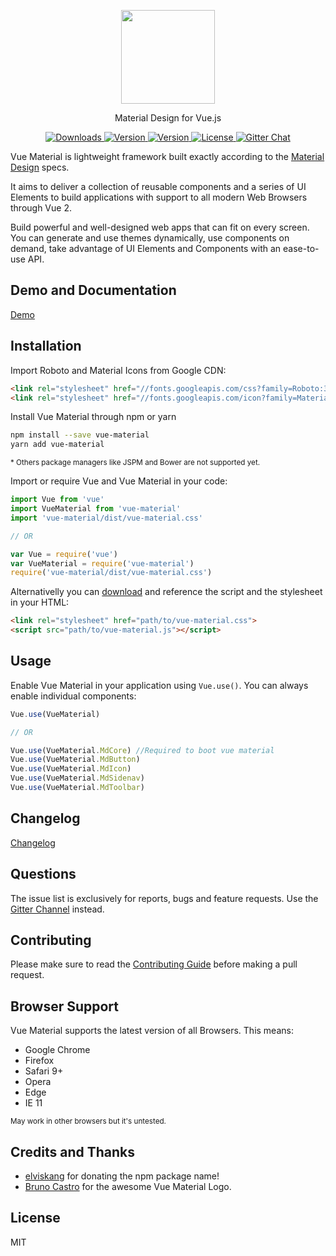 <p align="center">
  <a href="https://vuematerial.github.io/" target="_blank">
    <img width="150" src="https://raw.githubusercontent.com/vuematerial/vue-material-experiments/master/docs/assets/logo-color.png">
  </a>
</p>

<p align="center">Material Design for Vue.js</p>

<p align="center">
  <a href="https://www.npmjs.com/package/vue-material">
    <img src="https://img.shields.io/npm/dt/vue-material.svg" alt="Downloads">
  </a>

  <a href="https://www.npmjs.com/package/vue-material">
    <img src="https://img.shields.io/npm/v/vue-material.svg" alt="Version">
  </a>

  <a href="https://cdnjs.com/libraries/vue-material">
    <img src="https://img.shields.io/cdnjs/v/vue-material.svg" alt="Version">
  </a>

  <a href="https://www.npmjs.com/package/vue-material">
    <img src="https://img.shields.io/npm/l/vue-material.svg" alt="License">
  </a>

  <a href="https://gitter.im/vuematerial">
    <img src="https://img.shields.io/gitter/room/vuematerial/home.svg" alt="Gitter Chat">
  </a>
</p>

Vue Material is lightweight framework built exactly according to the <a href="http://material.google.com" target="_blank">Material Design</a> specs.

It aims to deliver a collection of reusable components and a series of UI Elements to build applications with support to all modern Web Browsers through Vue 2.

Build powerful and well-designed web apps that can fit on every screen. You can generate and use themes dynamically, use components on demand, take advantage of UI Elements and Components with an ease-to-use API.

## Demo and Documentation
<a href="https://vuematerial.github.io/" target="_blank">Demo</a>

## Installation

Import Roboto and Material Icons from Google CDN:

``` html
<link rel="stylesheet" href="//fonts.googleapis.com/css?family=Roboto:300,400,500,700,400italic">
<link rel="stylesheet" href="//fonts.googleapis.com/icon?family=Material+Icons">
```

Install Vue Material through npm or yarn
``` bash
npm install --save vue-material
yarn add vue-material
```
<small>* Others package managers like JSPM and Bower are not supported yet.</small>

Import or require Vue and Vue Material in your code:
``` javascript
import Vue from 'vue'
import VueMaterial from 'vue-material'
import 'vue-material/dist/vue-material.css'

// OR

var Vue = require('vue')
var VueMaterial = require('vue-material')
require('vue-material/dist/vue-material.css')
```

Alternativelly you can <a href="https://github.com/marcosmoura/vue-material/archive/master.zip" target="_blank" rel="noopener">download</a> and reference the script and the stylesheet in your HTML:

``` html
<link rel="stylesheet" href="path/to/vue-material.css">
<script src="path/to/vue-material.js"></script>
```

## Usage

Enable Vue Material in your application using ```Vue.use()```. You can always enable individual components:
``` javascript
Vue.use(VueMaterial)

// OR

Vue.use(VueMaterial.MdCore) //Required to boot vue material
Vue.use(VueMaterial.MdButton)
Vue.use(VueMaterial.MdIcon)
Vue.use(VueMaterial.MdSidenav)
Vue.use(VueMaterial.MdToolbar)
```

## Changelog
<a href="https://vuematerial.github.io/#/changelog" target="_blank">Changelog</a>

## Questions
The issue list is exclusively for reports, bugs and feature requests. Use the [Gitter Channel]( https://gitter.im/vuematerial) instead.

## Contributing

Please make sure to read the [Contributing Guide](https://github.com/marcosmoura/vue-material/blob/master/.github/CONTRIBUTING.md) before making a pull request.

## Browser Support
Vue Material supports the latest version of all Browsers. This means:
* Google Chrome
* Firefox
* Safari 9+
* Opera
* Edge
* IE 11

<small>May work in other browsers but it's untested.</small>

## Credits and Thanks
* <a href="https://github.com/elviskang" target="_blank">elviskang</a> for donating the npm package name!
* <a href="https://github.com/brunocastro" target="_blank">Bruno Castro</a> for the awesome Vue Material Logo.

## License
MIT
